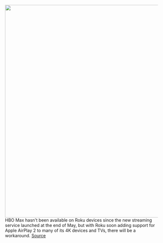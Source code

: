 <img src='https://cdn.vox-cdn.com/thumbor/szbHmvrqHwuC_xM_RE1IV9XVpWs=/0x0:1400x786/1200x800/filters:focal(401x265:625x489)/cdn.vox-cdn.com/uploads/chorus_image/image/67553487/hbo_max.0.jpeg' width='700px' /><br/>
HBO Max hasn't been available on Roku devices since the new streaming service launched at the end of May, but with Roku soon adding support for Apple AirPlay 2 to many of its 4K devices and TVs, there will be a workaround.
<a href='https://www.theverge.com/2020/9/29/21493758/roku-hbo-max-airplay-streaming-warnermedia-peacock-apple'> Source <a/>